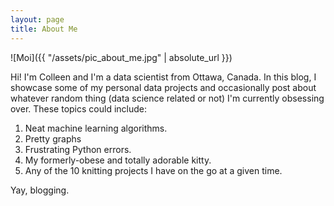```yaml
---
layout: page
title: About Me
---
```


![Moi]({{ "/assets/pic_about_me.jpg" | absolute_url }})


Hi!  I'm Colleen and I'm a data scientist from Ottawa, Canada.  In this blog,
I showcase some of my personal data projects and occasionally post about
whatever random thing (data science related or not) I'm currently obsessing over.  These
topics could include:

1. Neat machine learning algorithms.
2. Pretty graphs
3. Frustrating Python errors.
4. My formerly-obese and totally adorable kitty.
5. Any of the 10 knitting projects I have on the go at a given time.

Yay, blogging.
